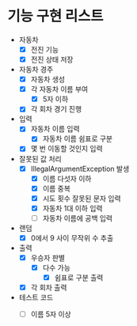 # 기능 구현 리스트
+ 자동차
  + [x] 전진 기능
  + [x] 전진 상태 저장
+ 자동차 경주
  + [x] 자동차 생성
  + [x] 각 자동차 이름 부여
    + [x] 5자 이하
  + [x] 각 회차 경기 진행
+ 입력
  + [x] 자동차 이름 입력
    + [x] 자동차 이름 쉼표로 구분
  + [x] 몇 번 이동할 것인지 입력
+ 잘못된 값 처리
  + [x] IllegalArgumentException 발생
    + [x] 이름 다섯자 이하
    + [x] 이름 중복
    + [x] 시도 횟수 잘못된 문자 입력
    + [x] 자동차 1대 이하 입력
    + [ ] 자동차 이름에 공백 입력
+ 랜덤
  + [x] 0에서 9 사이 무작위 수 추출
+ 출력
  + [x] 우승자 판별
    + [x] 다수 가능
      + [x] 쉼표로 구분 출력
  + [x] 각 회차 출력
+ 테스트 코드
  + [ ] 이름 5자 이상



